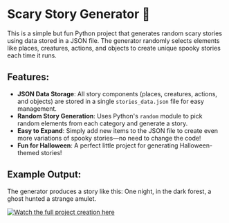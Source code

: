 # Scary Story Generator 🎃

This is a simple but fun Python project that generates random scary stories using data stored in a JSON file. The generator randomly selects elements like places, creatures, actions, and objects to create unique spooky stories each time it runs.

## Features:
- **JSON Data Storage**: All story components (places, creatures, actions, and objects) are stored in a single `stories_data.json` file for easy management.
- **Random Story Generation**: Uses Python's `random` module to pick random elements from each category and generate a story.
- **Easy to Expand**: Simply add new items to the JSON file to create even more variations of spooky stories—no need to change the code!
- **Fun for Halloween**: A perfect little project for generating Halloween-themed stories!

## Example Output:
The generator produces a story like this:
One night, in the dark forest, a ghost hunted a strange amulet.

[![Watch the full project creation here](https://img.youtube.com/vi/RIJ7PHVeAvU/0.jpg)](https://youtu.be/RIJ7PHVeAvU)

